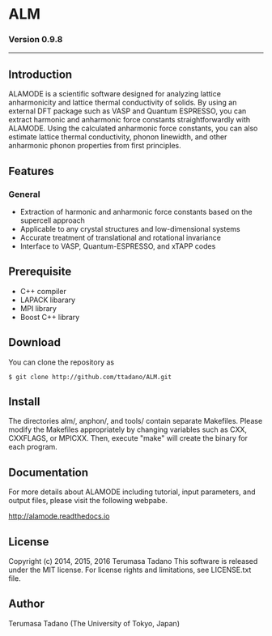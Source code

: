 # ALM
### Version 0.9.8

- - -

## Introduction 

ALAMODE is a scientific software designed for analyzing lattice anharmonicity
and  lattice thermal conductivity of solids. By using an external DFT package
such as  VASP and Quantum ESPRESSO, you can extract harmonic and anharmonic
force constants  straightforwardly with ALAMODE. Using the calculated anharmonic
force constants, you can also estimate lattice thermal conductivity, phonon
linewidth, and other anharmonic phonon properties from first principles.

## Features


### General
* Extraction of harmonic and anharmonic force constants based on the supercell approach
* Applicable to any crystal structures and low-dimensional systems
* Accurate treatment of translational and rotational invariance
* Interface to VASP, Quantum-ESPRESSO, and xTAPP codes

## Prerequisite
* C++ compiler
* LAPACK libarary
* MPI library
* Boost C++ library

## Download

You can clone the repository as

```
$ git clone http://github.com/ttadano/ALM.git
```
## Install
The directories alm/, anphon/, and tools/ contain separate Makefiles.
Please modify the Makefiles appropriately by changing variables such as 
CXX, CXXFLAGS, or MPICXX. Then, execute "make" will create the binary for
each program.


## Documentation
For more details about ALAMODE including tutorial, input parameters, and 
output files, please visit the following webpabe.

http://alamode.readthedocs.io


## License
Copyright (c) 2014, 2015, 2016 Terumasa Tadano
This software is released under the MIT license. 
For license rights and limitations, see LICENSE.txt file.

## Author
Terumasa Tadano (The University of Tokyo, Japan)
